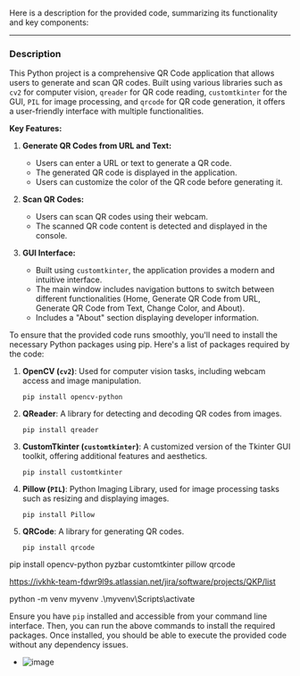 Here is a description for the provided code, summarizing its functionality and key components:

---

### Description

This Python project is a comprehensive QR Code application that allows users to generate and scan QR codes. Built using various libraries such as `cv2` for computer vision, `qreader` for QR code reading, `customtkinter` for the GUI, `PIL` for image processing, and `qrcode` for QR code generation, it offers a user-friendly interface with multiple functionalities.

**Key Features:**
1. **Generate QR Codes from URL and Text:**
   - Users can enter a URL or text to generate a QR code.
   - The generated QR code is displayed in the application.
   - Users can customize the color of the QR code before generating it.
  
2. **Scan QR Codes:**
   - Users can scan QR codes using their webcam.
   - The scanned QR code content is detected and displayed in the console.

3. **GUI Interface:**
   - Built using `customtkinter`, the application provides a modern and intuitive interface.
   - The main window includes navigation buttons to switch between different functionalities (Home, Generate QR Code from URL, Generate QR Code from Text, Change Color, and About).
   - Includes a "About" section displaying developer information.

  To ensure that the provided code runs smoothly, you'll need to install the necessary Python packages using pip. Here's a list of packages required by the code:

1. **OpenCV (`cv2`)**: Used for computer vision tasks, including webcam access and image manipulation.
   ```
   pip install opencv-python
   ```

2. **QReader**: A library for detecting and decoding QR codes from images.
   ```
   pip install qreader
   ```

3. **CustomTkinter (`customtkinter`)**: A customized version of the Tkinter GUI toolkit, offering additional features and aesthetics.
   ```
   pip install customtkinter
   ```

4. **Pillow (`PIL`)**: Python Imaging Library, used for image processing tasks such as resizing and displaying images.
   ```
   pip install Pillow
   ```

5. **QRCode**: A library for generating QR codes.
   ```
   pip install qrcode
   ```

   
pip install opencv-python pyzbar customtkinter pillow qrcode


https://ivkhk-team-fdwr9l9s.atlassian.net/jira/software/projects/QKP/list



python -m venv myvenv
.\myvenv\Scripts\activate

Ensure you have `pip` installed and accessible from your command line interface. Then, you can run the above commands to install the required packages. Once installed, you should be able to execute the provided code without any dependency issues.




  
   - ![image](https://github.com/DimaAllikvee/QRScanAndGenerate/assets/171683032/2d17197e-f7e8-40ea-ab80-a7fc3ce7bb4b)
